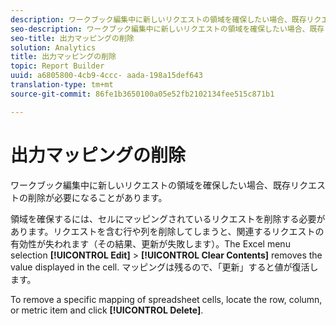 ```yaml
---
description: ワークブック編集中に新しいリクエストの領域を確保したい場合、既存リクエストの削除が必要になることがあります。
seo-description: ワークブック編集中に新しいリクエストの領域を確保したい場合、既存リクエストの削除が必要になることがあります。
seo-title: 出力マッピングの削除
solution: Analytics
title: 出力マッピングの削除
topic: Report Builder
uuid: a6805800-4cb9-4ccc- aada-198a15def643
translation-type: tm+mt
source-git-commit: 86fe1b3650100a05e52fb2102134fee515c871b1

---
```



# 出力マッピングの削除

ワークブック編集中に新しいリクエストの領域を確保したい場合、既存リクエストの削除が必要になることがあります。

領域を確保するには、セルにマッピングされているリクエストを削除する必要があります。リクエストを含む行や列を削除してしまうと、関連するリクエストの有効性が失われます（その結果、更新が失敗します）。The Excel menu selection **[!UICONTROL Edit]** &gt; **[!UICONTROL Clear Contents]** removes the value displayed in the cell. マッピングは残るので、「更新」すると値が復活します。

To remove a specific mapping of spreadsheet cells, locate the row, column, or metric item and click **[!UICONTROL Delete]**.
